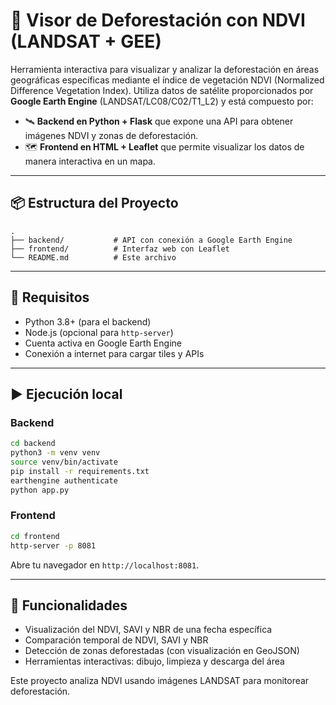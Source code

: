 # 🌱 Visor de Deforestación con NDVI (LANDSAT + GEE)

Herramienta interactiva para visualizar y analizar la deforestación en áreas geográficas específicas mediante el índice de vegetación NDVI (Normalized Difference Vegetation Index). Utiliza datos de satélite proporcionados por **Google Earth Engine** (LANDSAT/LC08/C02/T1_L2) y está compuesto por:

- 🛰️ **Backend en Python + Flask** que expone una API para obtener imágenes NDVI y zonas de deforestación.
- 🗺️ **Frontend en HTML + Leaflet** que permite visualizar los datos de manera interactiva en un mapa.

---

## 📦 Estructura del Proyecto

```
.
├── backend/           # API con conexión a Google Earth Engine
├── frontend/          # Interfaz web con Leaflet
└── README.md          # Este archivo
```

---

## 🚀 Requisitos

- Python 3.8+ (para el backend)
- Node.js (opcional para `http-server`)
- Cuenta activa en Google Earth Engine
- Conexión a internet para cargar tiles y APIs

---

## ▶️ Ejecución local

### Backend

```bash
cd backend
python3 -m venv venv
source venv/bin/activate
pip install -r requirements.txt
earthengine authenticate
python app.py
```

### Frontend

```bash
cd frontend
http-server -p 8081
```

Abre tu navegador en `http://localhost:8081`.

---

## 🧠 Funcionalidades

- Visualización del NDVI, SAVI y NBR de una fecha específica
- Comparación temporal de NDVI, SAVI y NBR
- Detección de zonas deforestadas (con visualización en GeoJSON)
- Herramientas interactivas: dibujo, limpieza y descarga del área

Este proyecto analiza NDVI usando imágenes LANDSAT para monitorear deforestación.
